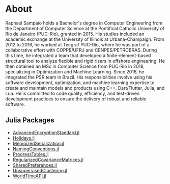 # About

Raphael Sampaio holds a Bachelor's degree in Computer Engineering from the Department of Computer Science at the Pontifical Catholic University of Rio de Janeiro (PUC-Rio), granted in 2015. His studies included an academic exchange at the University of Illinois at Urbana-Champaign. From 2012 to 2016, he worked at Tecgraf PUC-Rio, where he was part of a collaborative effort with COPPE/UFRJ and CENPES/PETROBRAS. During this time, he integrated a team that developed a finite-element-based structural tool to analyze flexible and rigid risers in offshore engineering. He then obtained an MSc in Computer Science from PUC-Rio in 2018, specializing in Optimization and Machine Learning. Since 2016, he integrated the PSR team in Brazil. His responsibilities involve using his software development, optimization, and machine learning expertise to create and maintain models and products using C++, Dart/Flutter, Julia, and Lua. He is committed to code quality, efficiency, and test-driven development practices to ensure the delivery of robust and reliable software.

## Julia Packages

- [AdvancedEncryptionStandard.jl](https://github.com/raphasampaio/AdvancedEncryptionStandard.jl)
- [Holidays.jl](https://github.com/raphasampaio/Holidays.jl)
- [MemoizedSerialization.jl](https://github.com/raphasampaio/MemoizedSerialization.jl)
- [NamingConventions.jl](https://github.com/raphasampaio/NamingConventions.jl)
- [ProgressTables.jl](https://github.com/raphasampaio/ProgressTables.jl)
- [RegularizedCovarianceMatrices.jl](https://github.com/raphasampaio/RegularizedCovarianceMatrices.jl)
- [SharedPreferences.jl](https://github.com/raphasampaio/SharedPreferences.jl)
- [UnsupervisedClustering.jl](https://github.com/raphasampaio/UnsupervisedClustering.jl)
- [WorldTimeAPI.jl](https://github.com/raphasampaio/WorldTimeAPI.jl)

<!--
**raphasampaio/raphasampaio** is a ✨ _special_ ✨ repository because its `README.md` (this file) appears on your GitHub profile.

Here are some ideas to get you started:

- 🔭 I’m currently working on ...
- 🌱 I’m currently learning ...
- 👯 I’m looking to collaborate on ...
- 🤔 I’m looking for help with ...
- 💬 Ask me about ...
- 📫 How to reach me: ...
- 😄 Pronouns: ...
- ⚡ Fun fact: ...
-->
